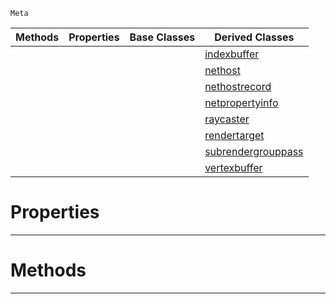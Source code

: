  `Meta`

|Methods|Properties|Base Classes|Derived Classes|
|---|---|---|---|
| | | |[indexbuffer](https://github.com/ZilchEngine/ZilchDocs/blob/master/code_reference/class_reference/indexbuffer.md)|
| | | |[nethost](https://github.com/ZilchEngine/ZilchDocs/blob/master/code_reference/class_reference/nethost.md)|
| | | |[nethostrecord](https://github.com/ZilchEngine/ZilchDocs/blob/master/code_reference/class_reference/nethostrecord.md)|
| | | |[netpropertyinfo](https://github.com/ZilchEngine/ZilchDocs/blob/master/code_reference/class_reference/netpropertyinfo.md)|
| | | |[raycaster](https://github.com/ZilchEngine/ZilchDocs/blob/master/code_reference/class_reference/raycaster.md)|
| | | |[rendertarget](https://github.com/ZilchEngine/ZilchDocs/blob/master/code_reference/class_reference/rendertarget.md)|
| | | |[subrendergrouppass](https://github.com/ZilchEngine/ZilchDocs/blob/master/code_reference/class_reference/subrendergrouppass.md)|
| | | |[vertexbuffer](https://github.com/ZilchEngine/ZilchDocs/blob/master/code_reference/class_reference/vertexbuffer.md)|


 #  Properties


---  
 #  Methods


---  
 

 